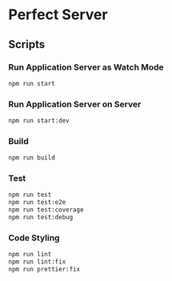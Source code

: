 # Perfect Server

## Scripts

### Run Application Server as Watch Mode

```bash
npm run start
```

### Run Application Server on Server

```bash
npm run start:dev
```

### Build

```bash
npm run build
```

### Test

```bash
npm run test
npm run test:e2e
npm run test:coverage
npm run test:debug
```

### Code Styling

```bash
npm run lint
npm run lint:fix
npm run prettier:fix
```
